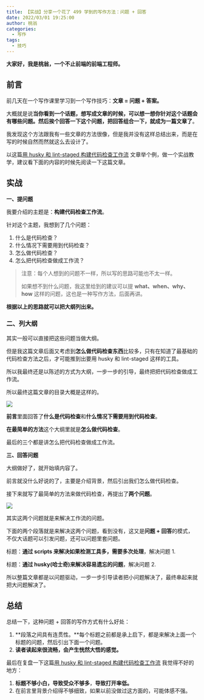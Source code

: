 ```yaml
---
title: 【实战】分享一个花了 499 学到的写作方法：问题 + 回答
date: 2022/03/01 19:25:00
author: 桃翁
categories: 
  - 写作
tags: 
  - 技巧
---
```


**大家好，我是桃翁，一个不止前端的前端工程师。**


## 前言


前几天在一个写作课里学习到一个写作技巧：**文章 = 问题 + 答案。**


大概就是说**当你看到一个话题，想写成文章的时候，可以想一想你针对这个话题会有哪些问题。然后挨个回答一下这个问题，把回答组合一下，就成为一篇文章了**。


我发现这个方法跟我有一些文章的方法很像，但是我并没有这样总结出来，而是在写的时候自然而然就这么去设计了。


以这篇[用 husky 和 lint-staged 构建代码检查工作流](https://mp.weixin.qq.com/s/tRTFNy4gQX3-D8tAn9HnYA) 文章举个例，做一个实战教学，建议看下面的内容的时候先阅读一下这篇文章。


## 实战


**一、提问题**


我要介绍的主题是：**构建代码检查工作流**。


针对这个主题，我想到了几个问题：


1. 什么是代码检查？
1. 什么情况下需要用到代码检查？
1. 怎么做代码检查？
1. 怎么把代码检查做成工作流？



> 注意：每个人想到的问题不一样，所以写的思路可能也不太一样。
>  
> 如果想不到什么问题，我这里给到的建议可以提 **what、when、why、how** 这样的问题，这也是一种写作方法，后面再讲。



**根据以上的思路就可以把大纲列出来。**


### **二、列大纲**


其实一般可以直接把这些问题当做大纲。


但是我这篇文章后面又考虑到**怎么做代码检查东西**比较多，只有在知道了最基础的代码检查方法之后，才可能推到出要用 husky 和 lint-staged 这样的工具。


所以我最终还是以陈述的方式为大纲，一步一步的引导，最终把把代码检查做成工作流。


所以最终这篇文章的目录大概是这样的。


![](https://b3logfile.com/siyuan/1639406675976/assets/image-20220222133739-8qt5wub.png#crop=0&crop=0&crop=1&crop=1&id=iWJOl&originHeight=167&originWidth=383&originalType=binary&ratio=1&rotation=0&showTitle=false&status=done&style=none&title=)


**前言**里面回答了**什么是代码检查**和**什么情况下需要用到代码检查**。


**在最简单的方法**这个大纲里就是**怎么做代码检查**。


最后的三个都是讲怎么把代码检查做成工作流。


**三、回答问题**


大纲做好了，就开始填内容了。


前言就没什么好说的了，主要是介绍背景，然后引出我们怎么做代码检查。


接下来就写了最简单的方法来做代码检查，再提出了**两个问题**。


![](https://b3logfile.com/siyuan/1639406675976/assets/image-20220223220102-tf21pc7.png#crop=0&crop=0&crop=1&crop=1&id=O6crx&originHeight=790&originWidth=1324&originalType=binary&ratio=1&rotation=0&showTitle=false&status=done&style=none&title=)


其实这两个问题就是来解决工作流的问题。


下面的两个段落就是来解决这两个问题，看到没有，这又是**问题 + 回答**的模式，不仅大话题可以引发问题，还可以问题里套问题。


标题：**通过 scripts 来解决如果检测工具多，需要多次处理**，解决问题 1.


标题：**通过 husky(哈士奇)来解决容易遗忘的问题**，解决问题 2.


所以整篇文章都是以问题驱动，一步一步引导读者把小问题解决了，最终串起来就把大问题解决了。


## 总结


总结一下，这种问题 + 回答的写作方式有什么好处：


1. **段落之间具有连贯性。**每个标题之前都是承上启下，都是来解决上面一个标题的问题，然后引出下面一个问题。
1. **读者读起来很流畅，会产生恍然大悟的感觉。**



最后在复盘一下这篇[用 husky 和 lint-staged 构建代码检查工作流](https://mp.weixin.qq.com/s/tRTFNy4gQX3-D8tAn9HnYA) 我觉得不好的地方：


1. **标题不够小白，导致受众不够多**，**导致打开率低。**
1. 在前言里背景介绍得不够细致，如果以前没做过这方面的，可能体感不强。

[
](https://mp.weixin.qq.com/s?__biz=MzI1ODk2Mjk0Nw==&mid=2247489910&idx=1&sn=ddc7a7d9cd7829ed8e8ea8dabf918a50&chksm=ea017a1add76f30c1fa9ccbb62a0a76d0cfb6a8fcd079af0531d74fea10d96b7397a9450c2e9#rd)

